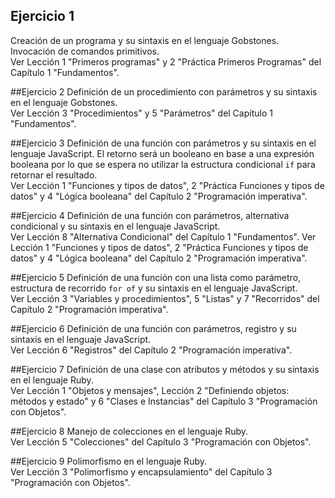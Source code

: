 <style>
#wrap h3 {
    display: none;
}
</style>

## Ejercicio 1
Creación de un programa y su sintaxis en el lenguaje Gobstones. Invocación de comandos primitivos.<br>
Ver Lección 1 "Primeros programas" y 2 "Práctica Primeros Programas" del Capítulo 1 "Fundamentos".


##Ejercicio 2
Definición de un procedimiento con parámetros y su sintaxis en el lenguaje Gobstones.<br>
Ver Lección 3 "Procedimientos" y 5 "Parámetros" del Capítulo 1 "Fundamentos".

##Ejercicio 3
Definición de una función con parámetros y su sintaxis en el lenguaje JavaScript. 
El retorno será un booleano en base a una expresión booleana por lo que se espera no utilizar la estructura condicional `if` para retornar el resultado.<br>
Ver Lección 1 "Funciones y tipos de datos", 2 "Práctica Funciones y tipos de datos" y 4 "Lógica booleana" del Capítulo 2 "Programación imperativa".

##Ejercicio 4
Definición de una función con parámetros, alternativa condicional y su sintaxis en el lenguaje JavaScript.<br>
Ver Lección 8 "Alternativa Condicional" del Capítulo 1 "Fundamentos".
Ver Lección 1 "Funciones y tipos de datos", 2 "Práctica Funciones y tipos de datos" y 4 "Lógica booleana" del Capítulo 2 "Programación imperativa".

##Ejercicio 5
Definición de una función con una lista como parámetro, estructura de recorrido `for of` y su sintaxis en el lenguaje JavaScript.<br>
Ver Lección 3 "Variables y procedimientos", 5 "Listas" y 7 "Recorridos" del Capítulo 2 "Programación imperativa".

##Ejercicio 6
Definición de una función con parámetros, registro y su sintaxis en el lenguaje JavaScript.<br>
Ver Lección 6 "Registros" del Capítulo 2 "Programación imperativa".

##Ejercicio 7
Definición de una clase con atributos y métodos y su sintaxis en el lenguaje Ruby.<br>
Ver Lección 1 "Objetos y mensajes", Lección 2 "Definiendo objetos: métodos y estado" y 6 "Clases e Instancias" del Capítulo 3 "Programación con Objetos".

##Ejercicio 8
Manejo de colecciones en el lenguaje Ruby.<br>
Ver Lección 5 "Colecciones" del Capítulo 3 "Programación con Objetos".

##Ejercicio 9
Polimorfismo en el lenguaje Ruby.<br>
Ver Lección 3 "Polimorfismo y encapsulamiento" del Capítulo 3 "Programación con Objetos".
